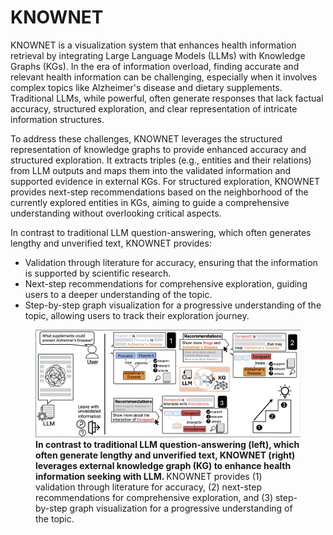 # KNOWNET

<!-- ## [LINK TO DEMO](https://www.umn-visual-intelligence-lab.com/) -->

KNOWNET is a visualization system that enhances health information retrieval by integrating Large Language Models (LLMs) with Knowledge Graphs (KGs). In the era of information overload, finding accurate and relevant health information can be challenging, especially when it involves complex topics like Alzheimer's disease and dietary supplements. Traditional LLMs, while powerful, often generate responses that lack factual accuracy, structured exploration, and clear representation of intricate information structures.

To address these challenges, KNOWNET leverages the structured representation of knowledge graphs to provide enhanced accuracy and structured exploration. It extracts triples (e.g., entities and their relations) from LLM outputs and maps them into the validated information and supported evidence in external KGs. For structured exploration, KNOWNET provides next-step recommendations based on the neighborhood of the currently explored entities in KGs, aiming to guide a comprehensive understanding without overlooking critical aspects.

In contrast to traditional LLM question-answering, which often generates lengthy and unverified text, KNOWNET provides:

- Validation through literature for accuracy, ensuring that the information is supported by scientific research.
- Next-step recommendations for comprehensive exploration, guiding users to a deeper understanding of the topic.
- Step-by-step graph visualization for a progressive understanding of the topic, allowing users to track their exploration journey.

<figure>
    <img src="./assets/teaser.png" width=800>
    <figcaption> <b>In contrast to traditional LLM question-answering (left), which often generate lengthy and unverified text, KNOWNET (right)
leverages external knowledge graph (KG) to enhance health information seeking with LLM. </b> KNOWNET provides (1) validation through
literature for accuracy, (2) next-step recommendations for comprehensive exploration, and (3) step-by-step graph visualization  for a progressive understanding of the topic. </figcaption>
</figure>
